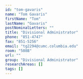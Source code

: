 ```yaml
---
id: "tom-gavaris"
name: "Tom Gavaris"
firstName: "Tom"
lastName: "Gavaris"
postNominalLetters: ""
title: "Divisional Administrator"
phone: "851-4747"
fax: "851-5256"
email: "tg2294@cumc.columbia.edu"
room: "508B"
url: ""
group: "Divisional Administrator"
researchAreas: []
tags: []
---
```

